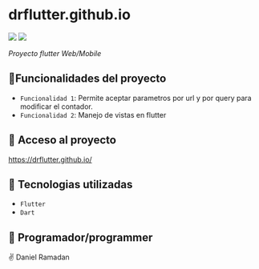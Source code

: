 # drflutter.github.io
   <p align="left">
   <img src="https://img.shields.io/badge/STATUS-EN%20DESAROLLO-green">
   <img src="https://img.shields.io/badge/CODE-Flutter-blue">
     </p>

<em> Proyecto flutter Web/Mobile </em>


## :hammer:Funcionalidades del proyecto
- `Funcionalidad 1`: Permite aceptar parametros por url y por query para modificar el contador.
- `Funcionalidad 2`: Manejo de vistas en flutter


## 📁 Acceso al proyecto
https://drflutter.github.io/

## :green_book: Tecnologias utilizadas
- `Flutter`
- `Dart`

## :memo: Programador/programmer
:v: Daniel Ramadan
